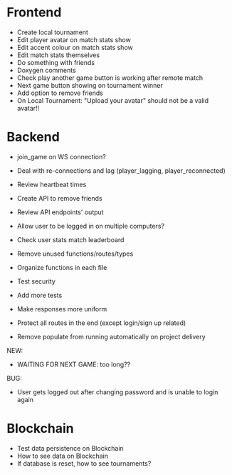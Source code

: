 # Frontend
- Create local tournament
- Edit player avatar on match stats show
- Edit accent colour on match stats show
- Edit match stats themselves
- Do something with friends
- Doxygen comments
- Check play another game button is working after remote match
- Next game button showing on tournament winner
- Add option to remove friends
- On Local Tournament: "Upload your avatar" should not be a valid avatar!!

# Backend
- join_game on WS connection?
- Deal with re-connections and lag (player_lagging, player_reconnected)
- Review heartbeat times
- Create API to remove friends

- Review API endpoints' output
- Allow user to be logged in on multiple computers? 
- Check user stats match leaderboard
- Remove unused functions/routes/types
- Organize functions in each file
- Test security
- Add more tests
- Make responses more uniform
- Protect all routes in the end (except login/sign up related)
- Remove populate from running automatically on project delivery

NEW:
- WAITING FOR NEXT GAME: too long??

BUG:
- User gets logged out after changing password and is unable to login again

# Blockchain
- Test data persistence on Blockchain
- How to see data on Blockchain
- If database is reset, how to see tournaments?

